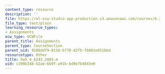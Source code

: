 ```yaml
---
content_type: resource
description: ''
file: https://ol-ocw-studio-app-production.s3.amazonaws.com/courses/6-243j-dynamics-of-nonlinear-systems-fall-2003/c399b34bb2ae6b9fa91bbd9efb4843e0_hw5_4_6243_2003.m
file_type: text/plain
learning_resource_types:
- Assignments
ocw_type: OCWFile
parent_title: Assignments
parent_type: CourseSection
parent_uid: 9108ddf9-8118-b770-d2fb-fb081e651bbd
resourcetype: Other
title: hw5_4_6243_2003.m
uid: c399b34b-b2ae-6b9f-a91b-bd9efb4843e0
---
```

